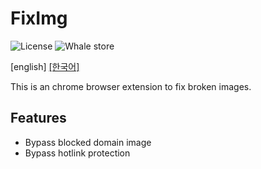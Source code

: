 # FixImg

![License](https://img.shields.io/github/license/Xvezda/chrome-fiximg)
![Whale store](https://img.shields.io/endpoint?url=https%3A%2F%2Fapi.xvezda.com%2Fv1%2Fwhale-store%2Fv%2Fccamieeifalippbcdjfokaamepjpjcdo)

[english]
[\[한국어\]](doc/ko_KR/README.md)

This is an chrome browser extension to fix broken images.


## Features
 * Bypass blocked domain image
 * Bypass hotlink protection